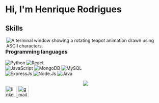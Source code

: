# Hi, I'm Henrique Rodrigues

## Skills

<a href="https://zachnguyen.com/t" target="_blank"><img alt="A terminal window showing a rotating teapot animation drawn using ASCII characters." align="right" src="img/t.gif" /></a>

### Programming languages

![Python](https://img.shields.io/badge/Python-3776AB?style=flat&logo=python&logoColor=white)
![React](https://img.shields.io/badge/React-61DAFB?style=flat&logo=react&logoColor=black)    
![JavaScript](https://img.shields.io/badge/JavaScript-323330?style=flat&logo=javascript&logoColor=F7DF1E)
![MongoDB](https://img.shields.io/badge/MongoDB-47A248?style=flat&logo=mongodb&logoColor=white) 
![MySQL](https://img.shields.io/badge/MySQL-4479A1?style=flat&logo=mysql&logoColor=white)     
![ExpressJs](https://img.shields.io/badge/ExpressJs-181717?style=flat&logo=expressjs&logoColor=white)
![Node.Js](https://img.shields.io/badge/Node.js-339933?style=flat&logo=node.js&logoColor=white)
![Java](https://img.shields.io/badge/Java-ED8B00?style=flat&logo=openjdk&logoColor=white)   

<div align="center">
  <img src="https://github-readme-stats.vercel.app/api/top-langs/?username=souza-henrique-rodrigues&theme=react&show_icons=true&hide_border=true&layout=compact">
</div>


<div align="left">
  <a href="https://www.linkedin.com/in/souza-henrique-rodrigues" target="_blank">
    <img src="https://img.shields.io/static/v1?message=LinkedIn&logo=linkedin&label=&color=0077B5&logoColor=white&labelColor=&style=for-the-badge" height="35" alt="linkedin logo"  />
  </a>
  <a href="mailto:souzahenriquerodrigues25@gmail.com" target="_blank">
    <img src="https://img.shields.io/static/v1?message=Gmail&logo=gmail&label=souzahenriquerodrigues25@gmail.com&color=D14836&logoColor=white&labelColor=&style=for-the-badge" height="35" alt="gmail logo"  />
  </a>
</div>

